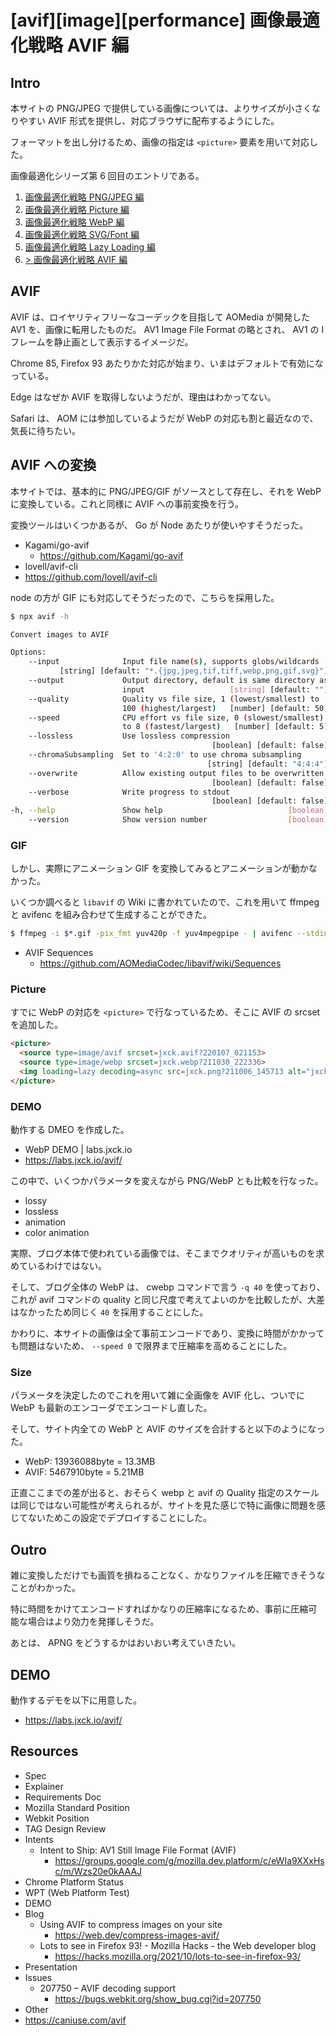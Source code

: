 # [avif][image][performance] 画像最適化戦略 AVIF 編


## Intro

本サイトの PNG/JPEG で提供している画像については、よりサイズが小さくなりやすい AVIF 形式を提供し、対応ブラウザに配布するようにした。

フォーマットを出し分けるため、画像の指定は `<picture>` 要素を用いて対応した。

画像最適化シリーズ第 6 回目のエントリである。

1. [画像最適化戦略 PNG/JPEG 編](https://blog.jxck.io/entries/2016-03-24/optimize-image.html)
1. [画像最適化戦略 Picture 編](https://blog.jxck.io/entries/2016-03-25/picture.html)
1. [画像最適化戦略 WebP 編](https://blog.jxck.io/entries/2016-03-26/webp.html)
1. [画像最適化戦略 SVG/Font 編](https://blog.jxck.io/entries/2016-03-27/svg-font-base-ui.html)
1. [画像最適化戦略 Lazy Loading 編](https://blog.jxck.io/entries/2019-05-20/lazyloading.html)
1. [> 画像最適化戦略 AVIF 編](TODO)


## AVIF

AVIF は、ロイヤリティフリーなコーデックを目指して AOMedia が開発した AV1 を、画像に転用したものだ。 AV1 Image File Format の略とされ、 AV1 の I フレームを静止画として表示するイメージだ。

Chrome 85, Firefox 93 あたりかた対応が始まり、いまはデフォルトで有効になっている。

Edge はなぜか AVIF を取得しないようだが、理由はわかってない。

Safari は、 AOM には参加しているようだが WebP の対応も割と最近なので、気長に待ちたい。


## AVIF への変換

本サイトでは、基本的に PNG/JPEG/GIF がソースとして存在し、それを WebP に変換している。これと同様に AVIF への事前変換を行う。

変換ツールはいくつかあるが、 Go が Node あたりが使いやすそうだった。

- Kagami/go-avif
  - https://github.com/Kagami/go-avif
- lovell/avif-cli
 - https://github.com/lovell/avif-cli

node の方が GIF にも対応してそうだったので、こちらを採用した。


```sh
$ npx avif -h

Convert images to AVIF

Options:
    --input              Input file name(s), supports globs/wildcards
           [string] [default: "*.{jpg,jpeg,tif,tiff,webp,png,gif,svg}"]
    --output             Output directory, default is same directory as
                         input                   [string] [default: ""]
    --quality            Quality vs file size, 1 (lowest/smallest) to
                         100 (highest/largest)   [number] [default: 50]
    --speed              CPU effort vs file size, 0 (slowest/smallest)
                         to 8 (fastest/largest)   [number] [default: 5]
    --lossless           Use lossless compression
                                             [boolean] [default: false]
    --chromaSubsampling  Set to '4:2:0' to use chroma subsampling
                                            [string] [default: "4:4:4"]
    --overwrite          Allow existing output files to be overwritten
                                             [boolean] [default: false]
    --verbose            Write progress to stdout
                                             [boolean] [default: false]
-h, --help               Show help                            [boolean]
    --version            Show version number                  [boolean]
```


### GIF

しかし、実際にアニメーション GIF を変換してみるとアニメーションが動かなかった。

いくつか調べると `libavif` の Wiki に書かれていたので、これを用いて ffmpeg と avifenc を組み合わせて生成することができた。


```sh
$ ffmpeg -i $*.gif -pix_fmt yuv420p -f yuv4mpegpipe - | avifenc --stdin --fps 15 $*.avif
```

- AVIF Sequences
  - https://github.com/AOMediaCodec/libavif/wiki/Sequences


### Picture

すでに WebP の対応を `<picture>` で行なっているため、そこに AVIF の srcset を追加した。


```html
<picture>
  <source type=image/avif srcset=jxck.avif?220107_021153>
  <source type=image/webp srcset=jxck.webp?211030_222336>
  <img loading=lazy decoding=async src=jxck.png?211006_145713 alt="jxck" title="jxck logo" width=256 height=256>
</picture>
```


### DEMO

動作する DMEO を作成した。

- WebP DEMO | labs.jxck.io
 - https://labs.jxck.io/avif/

この中で、いくつかパラメータを変えながら PNG/WebP とも比較を行なった。

- lossy
- lossless
- animation
- color animation

実際、ブログ本体で使われている画像では、そこまでクオリティが高いものを求めているわけではない。

そして、ブログ全体の WebP は、 cwebp コマンドで言う `-q 40` を使っており、これが avif コマンドの quality と同じ尺度で考えてよいのかを比較したが、大差はなかったため同じく `40` を採用することにした。

かわりに、本サイトの画像は全て事前エンコードであり、変換に時間がかかっても問題はないため、 `--speed 0` で限界まで圧縮率を高めることにした。


### Size

パラメータを決定したのでこれを用いて雑に全画像を AVIF 化し、ついでに WebP も最新のエンコーダでエンコードし直した。

そして、サイト内全ての WebP と AVIF のサイズを合計すると以下のようになった。

- WebP: 13936088byte = 13.3MB
- AVIF: 5467910byte = 5.21MB

正直ここまでの差が出ると、おそらく webp と avif の Quality 指定のスケールは同じではない可能性が考えられるが、サイトを見た感じで特に画像に問題を感じてないためこの設定でデプロイすることにした。


## Outro

雑に変換しただけでも画質を損ねることなく、かなりファイルを圧縮できそうなことがわかった。

特に時間をかけてエンコードすればかなりの圧縮率になるため、事前に圧縮可能な場合はより効力を発揮しそうだ。

あとは、 APNG をどうするかはおいおい考えていきたい。


## DEMO

動作するデモを以下に用意した。

- <https://labs.jxck.io/avif/>


## Resources

- Spec
- Explainer
- Requirements Doc
- Mozilla Standard Position
- Webkit Position
- TAG Design Review
- Intents
  - Intent to Ship: AV1 Still Image File Format (AVIF)
    - https://groups.google.com/g/mozilla.dev.platform/c/eWIa9XXxHsc/m/Wzs20e0kAAAJ
- Chrome Platform Status
- WPT (Web Platform Test)
- DEMO
- Blog
  - Using AVIF to compress images on your site
    - https://web.dev/compress-images-avif/
  - Lots to see in Firefox 93! - Mozilla Hacks - the Web developer blog
    - https://hacks.mozilla.org/2021/10/lots-to-see-in-firefox-93/
- Presentation
- Issues
  - 207750 – AVIF decoding support
    - https://bugs.webkit.org/show_bug.cgi?id=207750
- Other
 - https://caniuse.com/avif
